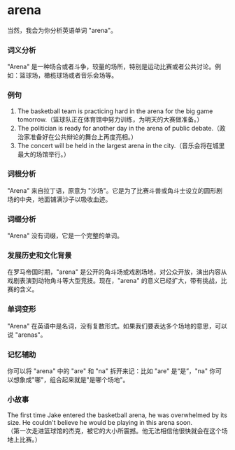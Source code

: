# arena

当然，我会为你分析英语单词 "arena"。

  

### **词义分析**

  

"Arena" 是一种场合或者斗争，较量的场所，特别是运动比赛或者公共讨论。例如：篮球场，橄榄球场或者音乐会场等。

  

### **例句**

  

1.  The basketball team is practicing hard in the arena for the big game tomorrow.（篮球队正在体育馆中努力训练，为明天的大赛做准备。）
2.  The politician is ready for another day in the arena of public debate.（政治家准备好在公共辩论的舞台上再度亮相。）
3.  The concert will be held in the largest arena in the city.（音乐会将在城里最大的场馆举行。）

  

### **词根分析**

  

"Arena" 来自拉丁语，原意为 "沙场"。它是为了比赛斗兽或角斗士设立的圆形剧场的中央，地面铺满沙子以吸收血迹。

  

### **词缀分析**

  

"Arena" 没有词缀，它是一个完整的单词。

  

### **发展历史和文化背景**

  

在罗马帝国时期，"arena" 是公开的角斗场或戏剧场地，对公众开放，演出内容从戏剧表演到动物角斗等大型竞技。现在，"arena" 的意义已经扩大，带有挑战，比赛的含义。

  

### **单词变形**

  

"Arena" 在英语中是名词，没有复数形式。如果我们要表达多个场地的意思，可以说 "arenas"。

  

### **记忆辅助**

  

你可以将 "arena" 中的 "are" 和 "na" 拆开来记：比如 "are" 是“是”，"na" 你可以想象成"哪"，组合起来就是"是哪个场地"。

  

### **小故事**

  

The first time Jake entered the basketball arena, he was overwhelmed by its size. He couldn't believe he would be playing in this arena soon.  
（第一次走进篮球馆的杰克，被它的大小所震撼。他无法相信他很快就会在这个场地上比赛。）
